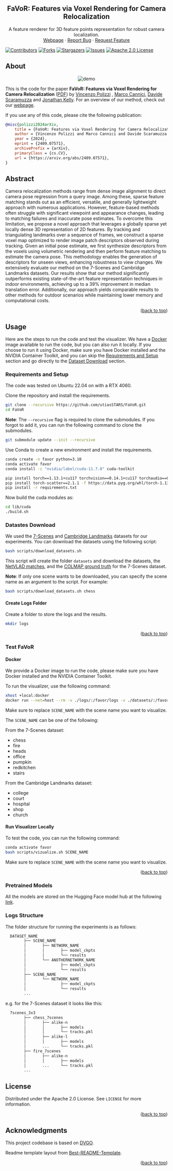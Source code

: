 <a name="readme-top"></a>

<!-- PROJECT LOGO -->
<br />
<div align="center">

<h2 align="center">FaVoR: Features via Voxel Rendering for Camera Relocalization
</h2>

  <p align="center">
A feature renderer for 3D feature points representation for robust camera localization.
    <br/>
    <a href="https://papers.starslab.ca/favor/">Webpage</a>
    ·
    <a href="https://github.com/utiasSTARS/FaVoR/issues">Report Bug</a>
    ·
    <a href="https://github.com/utiasSTARS/FaVoR/issues">Request Feature</a>
  </p>
</div>

[![Contributors][contributors-shield]][contributors-url]
[![Forks][forks-shield]][forks-url]
[![Stargazers][stars-shield]][stars-url]
[![Issues][issues-shield]][issues-url]
[![Apache 2.0 License][license-shield]][license-url]

## About

<div align="center">
    <img src="media/video_desc_invariance.gif" alt="demo" >
</div>

This is the code for the paper **FaVoR: Features via Voxel Rendering for Camera Relocalization**
([PDF](https://arxiv.org/pdf/2409.07571)) by [Vincenzo Polizzi](https://polivi.iobii.com)
, [Marco Cannici](https://marcocannici.github.io/), [Davide Scaramuzza](http://rpg.ifi.uzh.ch/people_scaramuzza.html)
and [Jonathan Kelly](https://starslab.ca/people/prof-jonathan-kelly/).
For an overview of our method, check out our [webpage](https://papers.starslab.ca/favor/).

If you use any of this code, please cite the following publication:

```bibtex
@misc{polizzi2024arXiv,
    title = {FaVoR: Features via Voxel Rendering for Camera Relocalization},
    author = {Vincenzo Polizzi and Marco Cannici and Davide Scaramuzza and Jonathan Kelly},
    year = {2024},
    eprint = {2409.07571},
    archivePrefix = {arXiv},
    primaryClass = {cs.CV},
    url = {https://arxiv.org/abs/2409.07571},
}
```

## Abstract

Camera relocalization methods range from dense image alignment to direct camera pose regression from a query image.
Among these, sparse feature matching stands out as an efficient, versatile, and generally lightweight approach with
numerous applications. However, feature-based methods often struggle with significant viewpoint and appearance changes,
leading to matching failures and inaccurate pose estimates. To overcome this limitation, we propose a novel approach
that leverages a globally sparse yet locally dense 3D representation of 2D features. By tracking and triangulating
landmarks over a sequence of frames, we construct a sparse voxel map optimized to render image patch descriptors
observed during tracking. Given an initial pose estimate, we first synthesize descriptors from the voxels using
volumetric rendering and then perform feature matching to estimate the camera pose. This methodology enables the
generation of descriptors for unseen views, enhancing robustness to view changes. We extensively evaluate our method on
the 7-Scenes and Cambridge Landmarks datasets. Our results show that our method significantly outperforms existing
state-of-the-art feature representation techniques in indoor environments, achieving up to a 39% improvement in median
translation error. Additionally, our approach yields comparable results to other methods for outdoor scenarios while
maintaining lower memory and computational costs.

<p align="right">(<a href="#readme-top">back to top</a>)</p>

## Usage

Here are the steps to run the code and test the visualizer.
We have a [Docker](#docker) image available to run the code, but you can also run it locally.
If you choose to run it using Docker, make sure you have Docker installed and the NVIDIA Container Toolkit, and you can
skip the [Requirements and Setup](#requirements-and-setup) section and go directly to
the [Dataset Download](#datastes-download) section.

### Requirements and Setup

The code was tested on Ubuntu 22.04 on with a RTX 4060.

Clone the repository and install the requirements.

```bash
git clone --recursive https://github.com/utiasSTARS/FaVoR.git
cd FaVoR
```

**Note**: The `--recursive` flag is required to clone the submodules. If you forgot to add it, you can run the following
command to clone the submodules.

```bash
git submodule update --init --recursive
```

Use Conda to create a new environment and install the requirements.

```bash
conda create -n favor python=3.10
conda activate favor
conda install -c "nvidia/label/cuda-11.7.0" cuda-toolkit
```

```bash
pip install torch==1.13.1+cu117 torchvision==0.14.1+cu117 torchaudio==0.13.1 --extra-index-url https://download.pytorch.org/whl/cu117
pip install torch-scatter==2.1.1 -f https://data.pyg.org/whl/torch-1.13.1+cu117.html
pip install -r requirements.txt
```

Now build the cuda modules as:

```bash
cd lib/cuda
./build.sh
```

### Datastes Download

We used the [7-Scenes](https://www.microsoft.com/en-us/research/project/rgb-d-dataset-7-scenes/)
and [Cambridge Landmarks](https://www.repository.cam.ac.uk/items/53788265-cb98-42ee-b85b-7a0cbc8eddb3) datasets for our
experiments. You can download the datasets using the following script:

```bash
bash scripts/download_datasets.sh
```

This script will create the folder `datasets` and download the datasets,
the [NetVLAD matches](https://cvg-data.inf.ethz.ch/pixloc_CVPR2021/), and
the [COLMAP ground truth](https://github.com/tsattler/visloc_pseudo_gt_limitations/tree/main) for the 7-Scenes dataset.

**Note**: If only one scene wants to be downloaded, you can specify the scene name as an argument to the script. For
example:

```bash 
bash scripts/download_datasets.sh chess
```

#### Create Logs Folder

Create a folder to store the logs and the results.

```bash
mkdir logs
```

<p align="right">(<a href="#readme-top">back to top</a>)</p>

### Test FaVoR

#### Docker

We provide a Docker image to run the code, please make sure you have Docker installed and the NVIDIA Container Toolkit.

To run the visualizer, use the following command:

```bash
xhost +local:docker
docker run --net=host --rm -v ./logs/:/favor/logs -v ./datasets/:/favor/datasets --privileged --gpus all -e DISPLAY=$DISPLAY -v /tmp/.X11-unix:/tmp/.X11-unix -it viciopoli/favor:latest bash /favor/scripts/visualizer.sh SCENE_NAME
```

Make sure to replace `SCENE_NAME` with the scene name you want to visualize.

The `SCENE_NAME` can be one of the following:

From the 7-Scenes dataset:

- chess
- fire
- heads
- office
- pumpkin
- redkitchen
- stairs

From the Cambridge Landmarks dataset:

- college
- court
- hospital
- shop
- church

#### Run Visualizer Locally

To test the code, you can run the following command:

```bash
conda activate favor
bash scripts/vizualize.sh SCENE_NAME
```

Make sure to replace `SCENE_NAME` with the scene name you want to visualize.

<p align="right">(<a href="#readme-top">back to top</a>)</p>

### Pretrained Models

All the models are stored on the Hugging Face model hub at the following [link](https://huggingface.co/viciopoli/FaVoR).

### Logs Structure

The folder structure for running the experiments is as follows:

```bash
  DATASET_NAME
        ├── SCENE_NAME
        │       ├── NETWORK_NAME
        │       │       ├── model_ckpts
        │       │       └── results
        │       └── ANOTHERNETWORK_NAME
        │               ├── model_ckpts
        │               └── results
        ├── SCENE_NAME
        │       └── NETWORK_NAME
        │               ├── model_ckpts
        │               └── results
        ...  
```

e.g. for the 7-Scenes dataset it looks like this:

```bash
  7scenes_3x3
        ├── chess_7scenes
        │       ├── alike-n
        │       │       ├── models
        │       │       └── tracks.pkl
        │       ├── alike-l
        │       │       ├── models
        │       ...     └── tracks.pkl
        ├── fire_7scenes
        │       ├── alike-n
        │       │       ├── models
        │       ...     └── tracks.pkl
        ...  
```

## License

Distributed under the Apache 2.0 License. See `LICENSE` for more information.

<p align="right">(<a href="#readme-top">back to top</a>)</p>

## Acknowledgments

This project codebase is based on [DVGO](https://sunset1995.github.io/dvgo/).

Readme template layout from [Best-README-Template](https://github.com/othneildrew/Best-README-Template).
<p align="right">(<a href="#readme-top">back to top</a>)</p>


[contributors-shield]: https://img.shields.io/github/contributors/utiasSTARS/FaVoR.svg?style=for-the-badge

[contributors-url]: https://github.com/utiasSTARS/FaVoR/graphs/contributors

[forks-shield]: https://img.shields.io/github/forks/utiasSTARS/FaVoR.svg?style=for-the-badge

[forks-url]: https://github.com/utiasSTARS/FaVoR/network/members

[stars-shield]: https://img.shields.io/github/stars/utiasSTARS/FaVoR.svg?style=for-the-badge

[stars-url]: https://github.com/utiasSTARS/FaVoR/stargazers

[issues-shield]: https://img.shields.io/github/issues/utiasSTARS/FaVoR.svg?style=for-the-badge

[issues-url]: https://github.com/utiasSTARS/FaVoR/issues

[license-shield]: https://img.shields.io/github/license/utiasSTARS/FaVoR.svg?style=for-the-badge

[license-url]: https://github.com/utiasSTARS/FaVoR/tree/build_and_play/LICENSE

[product-screenshot]: images/demo.gif
